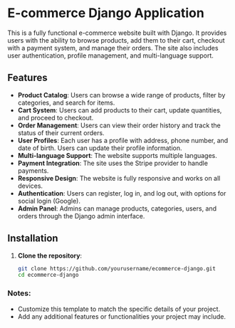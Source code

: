 # E-commerce Django Application

This is a fully functional e-commerce website built with Django. It provides users with the ability to browse products, add them to their cart, checkout with a payment system, and manage their orders. The site also includes user authentication, profile management, and multi-language support.

## Features

- **Product Catalog**: Users can browse a wide range of products, filter by categories, and search for items.
- **Cart System**: Users can add products to their cart, update quantities, and proceed to checkout.
- **Order Management**: Users can view their order history and track the status of their current orders.
- **User Profiles**: Each user has a profile with address, phone number, and date of birth. Users can update their profile information.
- **Multi-language Support**: The website supports multiple languages.
- **Payment Integration**: The site uses the Stripe provider to handle payments.
- **Responsive Design**: The website is fully responsive and works on all devices.
- **Authentication**: Users can register, log in, and log out, with options for social login (Google).
- **Admin Panel**: Admins can manage products, categories, users, and orders through the Django admin interface.

## Installation

1. **Clone the repository**:
   ```bash
   git clone https://github.com/yourusername/ecommerce-django.git
   cd ecommerce-django


### Notes:
- Customize this template to match the specific details of your project.
- Add any additional features or functionalities your project may include.
